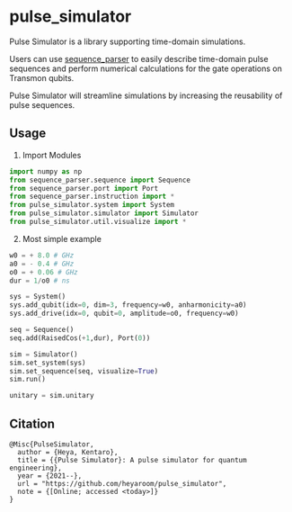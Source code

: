 # pulse_simulator
Pulse Simulator is a library supporting time-domain simulations.


Users can use [sequence_parser](https://github.com/qipe-nlab/sequence_parser.git) to easily describe time-domain pulse sequences and perform numerical calculations for the gate operations on Transmon qubits.


Pulse Simulator will streamline simulations by increasing the reusability of pulse sequences.

## Usage

1. Import Modules
```python
import numpy as np
from sequence_parser.sequence import Sequence
from sequence_parser.port import Port
from sequence_parser.instruction import *
from pulse_simulator.system import System
from pulse_simulator.simulator import Simulator
from pulse_simulator.util.visualize import *
```

2. Most simple example
```python
w0 = + 8.0 # GHz
a0 = - 0.4 # GHz
o0 = + 0.06 # GHz
dur = 1/o0 # ns

sys = System()
sys.add_qubit(idx=0, dim=3, frequency=w0, anharmonicity=a0)
sys.add_drive(idx=0, qubit=0, amplitude=o0, frequency=w0)

seq = Sequence()
seq.add(RaisedCos(+1,dur), Port(0))

sim = Simulator()
sim.set_system(sys)
sim.set_sequence(seq, visualize=True)
sim.run()

unitary = sim.unitary
```

## Citation
```
@Misc{PulseSimulator,
  author = {Heya, Kentaro},
  title = {{Pulse Simulator}: A pulse simulator for quantum engineering},
  year = {2021--},
  url = "https://github.com/heyaroom/pulse_simulator",
  note = {[Online; accessed <today>]}
}
```

